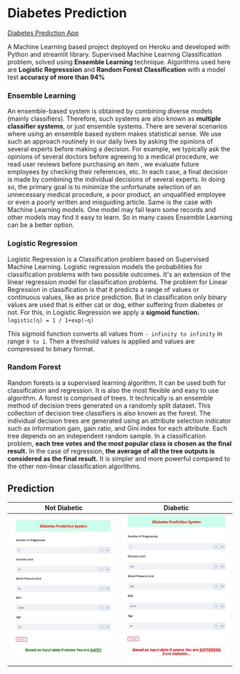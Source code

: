# Diabetes Prediction
[Diabetes Prediction App](https://diabetes--prediction.herokuapp.com)

A Machine Learning based project deployed on Heroku and developed with Python and streamlit library. Supervised Machine Learning Classification problem, solved using **Ensemble Learning** technique. Algorithms used here are **Logistic Regresssion** and **Random Forest Classification** with a model test **accuracy of more than 94%**

### Ensemble Learning
An ensemble-based system is obtained by combining diverse models (mainly classifiers). Therefore, such systems are also known as **multiple classifier systems**, or just ensemble systems. There are several scenarios where using an ensemble based system makes statistical sense. We use such an approach routinely in our daily lives by asking the opinions of several experts before making a decision. For example, we typically ask the opinions of several doctors before agreeing to a medical procedure, we read user reviews before purchasing an item , we evaluate future employees by checking their references, etc. In each case, a final decision is made by combining the individual decisions of several experts. In doing so, the primary goal is to minimize the unfortunate selection of an unnecessary medical procedure, a poor product, an unqualified employee or even a poorly written and misguiding article. 
Same is the case with Machine Learning models. One model may fail learn some records and other models may find it easy to learn. So in many cases Ensemble Learning can be a better option.

### Logistic Regression
Logistic Regression is a Classification problem based on Supervised Machine Learning. Logistic regression models the probabilities for classification problems with two possible outcomes. It's an extension of the linear regression model for classification problems. The problem for Linear Regression in classification is that it predicts a range of values or continuous values, like as price prediction. But in classification only binary values are used that is either cat or dog, either suffering from diabetes or not. For this, in Logistic Regression we apply a **sigmoid function.**   ```logistic(η) = 1 / 1+exp(−η)```

This sigmoid function converts all values from ```- infinity to infinity``` in range ```0 to 1```. Then a threshold values is applied and values are compressed to binary format.

### Random Forest 
Random forests is a supervised learning algorithm. It can be used both for classification and regression. It is also the most flexible and easy to use algorithm. A forest is comprised of trees. It technically is an ensemble method of decision trees generated on a randomly split dataset. This collection of decision tree classifiers is also known as the forest. The individual decision trees are generated using an attribute selection indicator such as information gain, gain ratio, and Gini index for each attribute. Each tree depends on an independent random sample. In a classification problem, **each tree votes and the most popular class is chosen as the final result.** In the case of regression, **the average of all the tree outputs is considered as the final result.** It is simpler and more powerful compared to the other non-linear classification algorithms.

## Prediction

Not Diabetic                                   |  Diabetic
:---------------------------------------------:|:-------------------------:
<img src="app.JPG" width=300>  |  <img src="app2.JPG" width=300>
